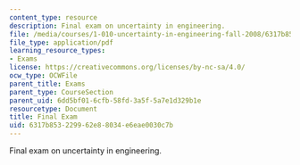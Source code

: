 ```yaml
---
content_type: resource
description: Final exam on uncertainty in engineering.
file: /media/courses/1-010-uncertainty-in-engineering-fall-2008/6317b853229962e88034e6eae0030c7b_final_exam.pdf
file_type: application/pdf
learning_resource_types:
- Exams
license: https://creativecommons.org/licenses/by-nc-sa/4.0/
ocw_type: OCWFile
parent_title: Exams
parent_type: CourseSection
parent_uid: 6dd5bf01-6cfb-58fd-3a5f-5a7e1d329b1e
resourcetype: Document
title: Final Exam
uid: 6317b853-2299-62e8-8034-e6eae0030c7b
---
```

Final exam on uncertainty in engineering.
